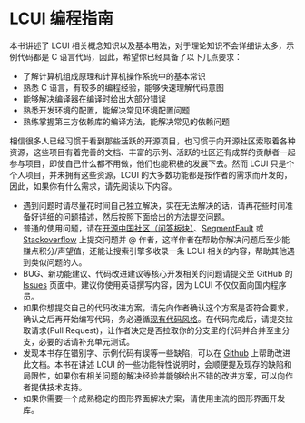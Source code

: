 # LCUI 编程指南

本书讲述了 LCUI 相关概念知识以及基本用法，对于理论知识不会详细讲太多，示例代码都是 C 语言代码，因此，希望你已经具备了以下几点要求：

* 了解计算机组成原理和计算机操作系统中的基本常识
* 熟悉 C 语言，有较多的编程经验，能够快速理解代码意图
* 能够解决编译器在编译时给出大部分错误
* 熟悉开发环境的配置，能解决常见环境配置问题
* 熟练掌握第三方依赖库的编译方法，能解决常见的依赖问题

相信很多人已经习惯于看到那些活跃的开源项目，也习惯于向开源社区索取着各种资源，这些项目有着完善的文档、丰富的示例、活跃的社区还有成群的贡献者一起参与项目，即使自己什么都不用做，他们也能积极的发展下去。然而 LCUI 只是个个人项目，并未拥有这些资源，LCUI 的大多数功能都是按作者的需求而开发的，因此，如果你有什么需求，请先阅读以下内容。

* 遇到问题时请尽量花时间自己独立解决，实在无法解决的话，请再花些时间准备好详细的问题描述，然后按照下面给出的方法提交问题。
* 普通的使用问题，请在[开源中国社区（问答板块）](https://www.oschina.net/question/tag/LCUI)、[SegmentFault](https://segmentfault.com/search?q=LCUI) 或 [Stackoverflow](https://stackoverflow.com/search?q=LCUI) 上提交问题并 @ 作者，这样作者在帮助你解决问题后至少能赚点积分/声望值，还能让搜索引擎多收录一条 LCUI 相关的内容，帮助其他遇到类似问题的人。
* BUG、新功能建议、代码改进建议等核心开发相关的问题请提交至 GitHub 的 [Issues](https://github.com/lc-soft/LCUI/issues) 页面中。建议你使用英语撰写内容，因为 LCUI 不仅仅面向国内程序员。
* 如果你想提交自己的代码改进方案，请先向作者确认这个方案是否符合要求，确认之后再开始编写代码，务必遵循[现有代码风格](https://github.com/lc-ui/lcui-guide/tree/ee3696d3ef53c0761c2fac4155b137e7ed4d00e1/zh-cn/docs/CodingStyle.zh-cn.md)。在代码完成后，请提交拉取请求\(Pull Request\)，让作者决定是否拉取你的分支里的代码并合并至主分支，必要的话请补充单元测试。
* 发现本书存在错别字、示例代码有误等一些缺陷，可以在 [Github](https://github.com/lc-soft/LCUI-Guide) 上帮助改进此文档。本书在讲述 LCUI 的一些功能特性说明时，会顺便提及现存的缺陷和局限性，如果你有相关问题的解决经验并能够给出不错的改进方案，可以向作者提供技术支持。
* 如果你需要一个成熟稳定的图形界面解决方案，请使用主流的图形界面开发库。

